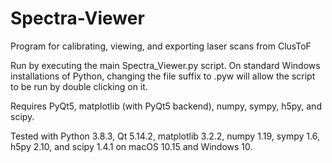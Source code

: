 # Spectra-Viewer
Program for calibrating, viewing, and exporting laser scans from ClusToF

Run by executing the main Spectra_Viewer.py script. On standard Windows installations of Python, changing the file suffix to .pyw will allow the script to be run by double clicking on it.

Requires PyQt5, matplotlib (with PyQt5 backend), numpy, sympy, h5py, and scipy.

Tested with Python 3.8.3, Qt 5.14.2, matplotlib 3.2.2, numpy 1.19, sympy 1.6, h5py 2.10, and scipy 1.4.1 on macOS 10.15 and Windows 10.
